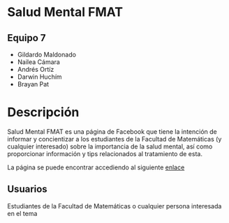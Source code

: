 # Salud Mental FMAT
## Equipo 7
- Gildardo Maldonado
- Nailea Cámara
- Andrés Ortíz
- Darwin Huchím
- Brayan Pat

# Descripción

Salud Mental FMAT es una página de Facebook que tiene la intención de informar y concientizar a los estudiantes de la Facultad de Matemáticas (y cualquier interesado) sobre la importancia de la salud mental, así como proporcionar información y tips relacionados al tratamiento de esta.

La página se puede encontrar accediendo al siguiente [enlace](https://www.facebook.com/Salud-Mental-FMAT-101940155105236)

## Usuarios

Estudiantes de la Facultad de Matemáticas o cualquier persona interesada en el tema
